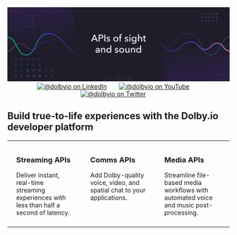 <div align="center">
  <a href="https://github.com/dolbyio-samples"><img src="./assets/github-banner.jpg"/></a>
</div>

<div id="social" align="center">
  <a href="https://www.linkedin.com/company/dolbyio" target="_blank"><img src="https://img.shields.io/badge/LinkedIn-0077B5?style=flat-square&logo=linkedin&logoColor=white" alt="@dolbyio on LinkedIn"/></a>
  &nbsp; &nbsp; &nbsp;
  <a href="https://www.youtube.com/@DolbyIO" target="_blank"><img src="https://img.shields.io/badge/YouTube-red?style=flat-square&logo=youtube&logoColor=white" alt="@dolbyio on YouTube"/></a>
  &nbsp; &nbsp; &nbsp;
  <a href="https://twitter.com/DolbyIO" target="_blank"><img src="https://img.shields.io/badge/Twitter-blue?style=flat-square&logo=twitter&logoColor=white" alt="@dolbyio on Twitter"/></a>
  &nbsp; &nbsp; &nbsp;
</div>

<div id="blurb">
  <h2>Build true-to-life experiences with the Dolby.io developer platform</h2>
</div>

<div align="center">
  <table width="90%">
    <tr>
      <td width="33%" valign="top" style="padding-top: 10px; padding-bottom: 10px; padding-left: 20px; padding-right: 20px;">
          <h3>Streaming APIs</h3>
          <p>Deliver instant, real-time streaming experiences with less than half a second of latency.</p>
      </td>
      <td width="33%" valign="top" style="padding-top: 10px; padding-bottom: 10px; padding-left: 20px; padding-right: 20px;">
            <h3>Comms APIs</h3>
            <p>Add Dolby-quality voice, video, and spatial chat to your applications.</p>
      </td>
      <td width="33%" valign="top" style="padding-top: 10px; padding-bottom: 10px; padding-left: 20px; padding-right: 20px;">
            <h3>Media APIs</h3>
            <p>Streamline file-based media workflows with automated voice and music post-processing.</p>
      </td>
    </tr>
  </table>
</div>
